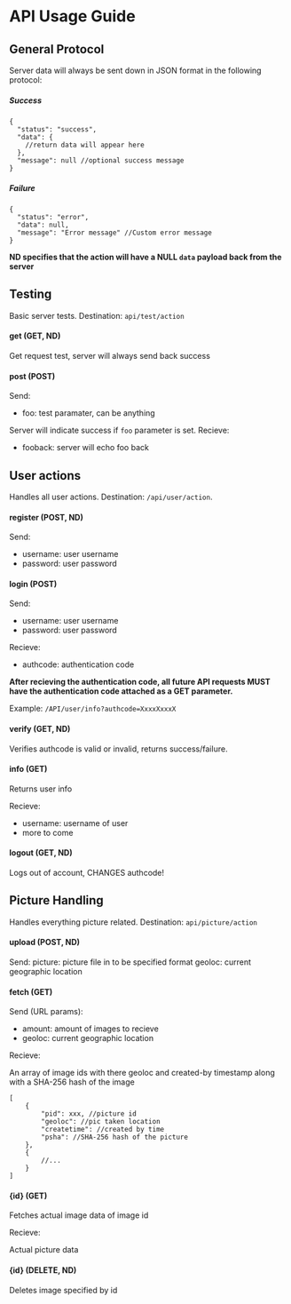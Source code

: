# API Usage Guide

## General Protocol
Server data will always be sent down in JSON format in the following protocol:

##### Success

```
{
  "status": "success",
  "data": {
    //return data will appear here
  },
  "message": null //optional success message
}
```

##### Failure

```
{
  "status": "error",
  "data": null,
  "message": "Error message" //Custom error message
}
```

**ND specifies that the action will have a NULL `data` payload back from the server**

## Testing

Basic server tests. Destination: `api/test/action`

#### get (GET, ND)

Get request test, server will always send back success

#### post (POST)

Send:
+ foo: test paramater, can be anything

Server will indicate success if `foo` parameter is set. Recieve:
+ fooback: server will echo foo back

## User actions

Handles all user actions. Destination: `/api/user/action`.

#### register (POST, ND)

Send:

+ username: user username
+ password: user password

#### login (POST)

Send:
+ username: user username
+ password: user password

Recieve:
+ authcode: authentication code

**After recieving the authentication code, all future API requests MUST have the authentication code attached as a GET parameter.**

Example: `/API/user/info?authcode=XxxxXxxxX`

#### verify (GET, ND)

Verifies authcode is valid or invalid, returns success/failure.

#### info (GET)

Returns user info

Recieve:
+ username: username of user
+ more to come

#### logout (GET, ND)

Logs out of account, CHANGES authcode!

## Picture Handling

Handles everything picture related. Destination: `api/picture/action`

#### upload (POST, ND)

Send:
picture: picture file in to be specified format
geoloc: current geographic location

#### fetch (GET)

Send (URL params):
+ amount: amount of images to recieve
+ geoloc: current geographic location

Recieve:

An array of image ids with there geoloc and created-by timestamp along with a SHA-256 hash of the image
```
[
    {
        "pid": xxx, //picture id
        "geoloc": //pic taken location
        "createtime": //created by time
        "psha": //SHA-256 hash of the picture
    },
    {
        //...
    }
]
```

#### {id} (GET)

Fetches actual image data of image id

Recieve:

Actual picture data

#### {id} (DELETE, ND)

Deletes image specified by id
